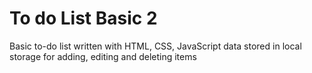 # To do List Basic 2

Basic to-do list written with HTML, CSS, JavaScript
data stored in local storage for adding, editing and deleting items 
